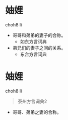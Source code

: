# 妯娌
choh8 li
+ 哥哥和弟弟的妻子的合称。
  * 如东方言词典
+ 弟兄们的妻子之间的关系。
  * 东台方言词典

# 妯娌
choh8 li
> 泰州方言词典2
- 哥哥、弟弟之妻的合称。
